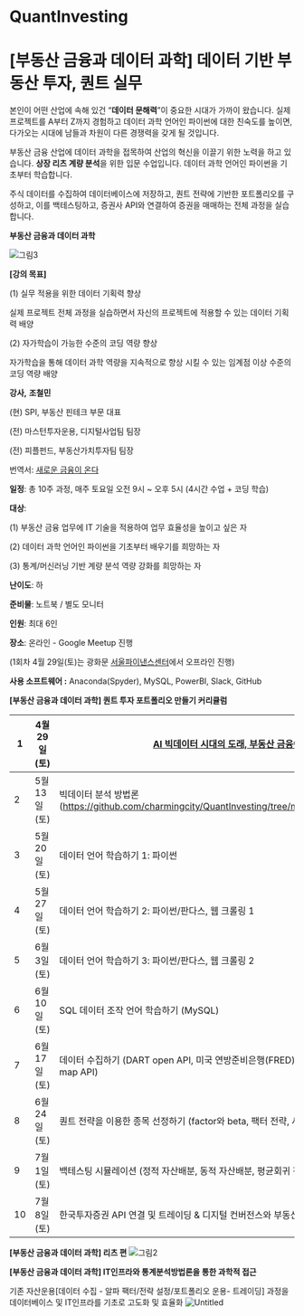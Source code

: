 # QuantInvesting
# [부동산 금융과 데이터 과학] 데이터 기반 부동산 투자, 퀀트 실무

본인이 어떤 산업에 속해 있건 “**데이터 문해력**”이 중요한 시대가 가까이 왔습니다. 실제 프로젝트를 A부터 Z까지 경험하고 데이터 과학 언어인 파이썬에 대한 친숙도를 높이면, 다가오는 시대에 남들과 차원이 다른 경쟁력을 갖게 될 것입니다.

부동산 금융 산업에 데이터 과학을 접목하여 산업의 혁신을 이끌기 위한 노력을 하고 있습니다.  **상장 리츠 계량 분석**을 위한 입문 수업입니다. 데이터 과학 언어인 파이썬을 기초부터 학습합니다. 

주식 데이터를 수집하여 데이터베이스에 저장하고, 퀀트 전략에 기반한 포트폴리오를 구성하고, 이를 백테스팅하고, 증권사 API와 연결하여 증권을 매매하는 전체 과정을 실습 합니다.

**부동산 금융과 데이터 과학** 

![그림3](https://user-images.githubusercontent.com/91387160/233765919-0e2953c8-abaa-44b7-8fa6-9b5a94cdafa9.jpg)



**[강의 목표]**

(1) 실무 적용을 위한 데이터 기획력 향상

실제 프로젝트 전체 과정을 실습하면서 자신의 프로젝트에 적용할 수 있는 데이터 기획력 배양

(2) 자가학습이 가능한 수준의 코딩 역량 향상

자가학습을 통해 데이터 과학 역량을 지속적으로 향상 시킬 수 있는 임계점 이상 수준의 코딩 역량 배양

**강사,** **조철민**

(현) SPI, 부동산 핀테크 부문 대표

(전) 마스턴투자운용, 디지털사업팀 팀장

(전) 피플펀드, 부동산가치투자팀 팀장

번역서: [새로운 금융이 온다](http://www.yes24.com/Product/Goods/105049395)

**일정**: 총 10주 과정, 매주 토요일 오전 9시 ~ 오후 5시 (4시간 수업 + 코딩 학습)

**대상**: 

(1) 부동산 금융 업무에 IT 기술을 적용하여 업무 효율성을 높이고 싶은 자

(2) 데이터 과학 언어인 파이썬을 기초부터 배우기를 희망하는 자

(3) 통계/머신러닝 기반 계량 분석 역량 강화를 희망하는 자

**난이도**: 하 

**준비물**: 노트북 / 별도 모니터 

**인원**: 최대 6인 

**장소**:  온라인 - Google Meetup 진행 

(1회차 4월 29일(토)는 광화문 [서울파이낸스센터](https://map.naver.com/v5/entry/place/19468361?c=15,0,0,0,dh)에서 오프라인 진행)

**사용 소프트웨어  :** Anaconda(Spyder), MySQL, PowerBI, Slack, GitHub  

**[부동산 금융과 데이터 과학] 퀀트 투자 포트폴리오 만들기 커리큘럼**

| 1 |  4월 29일(토) | [AI 빅데이터 시대의 도래, 부동산 금융에 데이터 과학 적용하기](https://drive.google.com/drive/u/0/folders/1dZiqOrw0-stPPu7cE24QKd0CJTLPol1d) |
| --- | --- | --- |
| 2 |  5월 13일(토) | 빅데이터 분석 방법론(https://github.com/charmingcity/QuantInvesting/tree/main/2nd_Big_Data_Analysis_Methodology)  |
| 3 |  5월 20일(토) | 데이터 언어 학습하기 1: 파이썬 |
| 4 |  5월 27일(토) | 데이터 언어 학습하기 2: 파이썬/판다스, 웹 크롤링 1 |
| 5 |  6월 3일(토) | 데이터 언어 학습하기 3: 파이썬/판다스, 웹 크롤링 2 |
| 6 |  6월 10일(토) | SQL 데이터 조작 언어 학습하기 (MySQL)  |
| 7 |  6월 17일(토) | 데이터 수집하기 (DART open API, 미국 연방준비은행(FRED) API, 한국은행 경제통계시스템 API, Google map API)  |
| 8 |  6월 24일(토) | 퀀트 전략을 이용한 종목 선정하기 (factor와 beta, 팩터 전략, 샤프지수, 분산 포트폴리오) |
| 9 |  7월 1일(토)  | 백테스팅 시뮬레이션 (정적 자산배분, 동적 자산배분, 평균회귀 전략) |
| 10 |  7월 8일(토)  | 한국투자증권 API 연결 및 트레이딩 & 디지털 컨버전스와 부동산 금융 (AI, DIGITAL TWIN, BLOCKCHAIN) |

**[부동산 금융과 데이터 과학] 리츠 편**
![그림2](https://user-images.githubusercontent.com/91387160/233765900-c801f0cd-5bde-4ba6-9fca-db33ac6b0c82.jpg)



**[부동산 금융과 데이터 과학] IT인프라와 통계분석방법론을 통한 과학적 접근** 

기존 자산운용[데이터 수집 - 알파 팩터/전략 설정/포트폴리오 운용- 트레이딩] 과정을 데이터베이스 및 IT인프라를 기초로 고도화 및 효율화
![Untitled](https://user-images.githubusercontent.com/91387160/233765908-8d06327d-dc00-46d9-b268-e588b7135d56.png)
